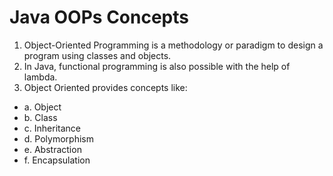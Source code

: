 # Java OOPs Concepts
1. Object-Oriented Programming is a methodology or paradigm to design a program using classes and objects.
2.  In Java, functional programming is also possible with the help of lambda.
3. Object  Oriented provides concepts like:
* a. Object
* b. Class
* c. Inheritance
* d. Polymorphism
* e. Abstraction
* f.  Encapsulation

